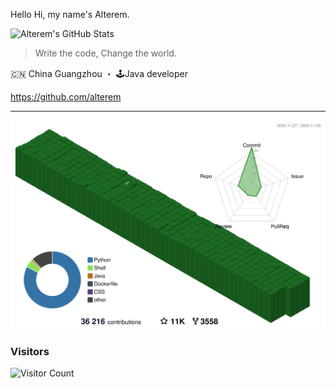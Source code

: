 Hello
Hi, my name's Alterem. 

![Alterem's GitHub Stats](https://github-readme-stats-isaacmarovitz.vercel.app/api?username=alterem&theme=nightowl)

> Write the code, Change the world.

🇨🇳 China Guangzhou ・ 🕹Java developer

https://github.com/alterem

---

<picture>
  <source media="(prefers-color-scheme: dark)" srcset="https://raw.githubusercontent.com/alterem/alterem/master/profile-3d-contrib/profile-night-green.svg">
  <img alt="Shows an illustrated sun in light color mode and a moon with stars in dark color mode." src="https://raw.githubusercontent.com/alterem/alterem/master/profile-3d-contrib/profile-green-animate.svg">
</picture>

### Visitors
![Visitor Count](https://profile-counter.glitch.me/alterem/count.svg)
